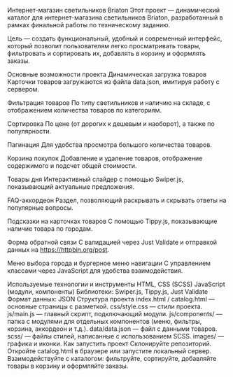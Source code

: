 Интернет-магазин светильников Briaton
Этот проект — динамический каталог для интернет-магазина светильников Briaton, разработанный в рамках финальной работы по техническому заданию.  

Цель — создать функциональный, удобный и современный интерфейс, который позволит пользователям легко просматривать товары, фильтровать и сортировать их, добавлять в корзину и оформлять заказы.

Основные возможности проекта
Динамическая загрузка товаров
Карточки товаров загружаются из файла data.json, имитируя работу с сервером.

Фильтрация товаров
По типу светильников и наличию на складе, с отображением количества товаров по категориям.

Сортировка
По цене (от дорогих к дешевым и наоборот), а также по популярности.

Пагинация
Для удобства просмотра большого количества товаров.

Корзина покупок
Добавление и удаление товаров, отображение содержимого и подсчет общей стоимости.

Товары дня
Интерактивный слайдер с помощью Swiper.js, показывающий актуальные предложения.

FAQ-аккордеон
Раздел, позволяющий раскрывать и скрывать ответы на популярные вопросы.

Подсказки на карточках товаров
С помощью Tippy.js, показывающие наличие товара по городам.

Форма обратной связи
С валидацией через Just Validate и отправкой данных на https://httpbin.org/post.

Меню выбора города и бургерное меню навигации
С управлением классами через JavaScript для удобства взаимодействия.

Используемые технологии и инструменты
HTML, CSS (SCSS)
JavaScript (модули, компоненты)
Библиотеки: Swiper.js, Tippy.js, Just Validate
Формат данных: JSON
Структура проекта
index.html / catalog.html — основные страницы с разметкой.
css/style.css — стили проекта.
js/main.js — главный скрипт, подключающий модули.
js/components/ — папка с модулями для отдельных компонентов (меню, фильтры, корзина, аккордеон и т.д.).
data/data.json — файл с данными товаров.
scss/ — файлы стилей, написанные с использованием SCSS.
images/ — графика и иконки.
Как запустить проект
Склонируйте репозиторий.
Откройте catalog.html в браузере или запустите локальный сервер.
Взаимодействуйте с каталогом: фильтруйте, сортируйте, добавляйте товары в корзину и оформляйте заказы.

